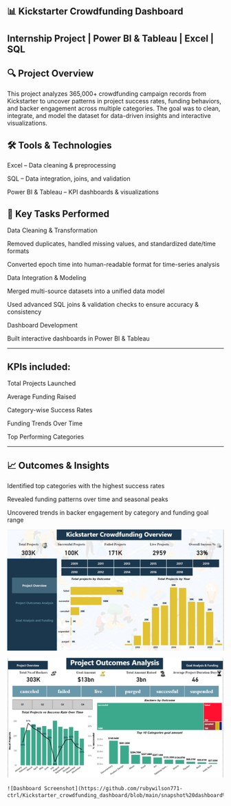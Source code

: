 **📊 Kickstarter Crowdfunding Dashboard**
----------------------------------------------------------------------------------------------------------------------------------------------------

**Internship Project | Power BI & Tableau | Excel | SQL**
----------------------------------------------------------------------------------------------------------------------------

**🔍 Project Overview**
----------------------------------------------------------------------------------------------------------------

This project analyzes 365,000+ crowdfunding campaign records from Kickstarter to uncover patterns in project success rates, funding behaviors, and backer engagement across multiple categories. The goal was to clean, integrate, and model the dataset for data-driven insights and interactive visualizations.

**🛠 Tools & Technologies**
-------------------------------------------------------------------------------------------------------------------------------

Excel – Data cleaning & preprocessing

SQL – Data integration, joins, and validation

Power BI & Tableau – KPI dashboards & visualizations

**📂 Key Tasks Performed**
----------------------------------------------------------------------------------------------------------------------------------------------------

Data Cleaning & Transformation

Removed duplicates, handled missing values, and standardized date/time formats

Converted epoch time into human-readable format for time-series analysis

Data Integration & Modeling

Merged multi-source datasets into a unified data model

Used advanced SQL joins & validation checks to ensure accuracy & consistency

Dashboard Development

Built interactive dashboards in Power BI & Tableau

----------------------------------------------------------------------------------------------------------------------------------------------------------

**KPIs included:**
--------------------------------------------------------------------------------------------------------------------------------------------------------

Total Projects Launched

Average Funding Raised

Category-wise Success Rates

Funding Trends Over Time

Top Performing Categories

-------------------------------------------------------------------------------------------------------------------------------------------

**📈 Outcomes & Insights**
-----------------------------------------------------------------------------------------------------------------------------------------------------------------

Identified top categories with the highest success rates

Revealed funding patterns over time and seasonal peaks

Uncovered trends in backer engagement by category and funding goal range

 ![Dashboard Screenshot](https://github.com/rubywilson771-ctrl/Kickstarter_crowdfunding_dashboard/blob/main/snapshot%20dashboard%201.png)


  ![Dashboard Screenshot]( https://github.com/rubywilson771-ctrl/Kickstarter_crowdfunding_dashboard/blob/main/snapshot%20dashboard%202.png)

    ![Dashboard Screenshot](https://github.com/rubywilson771-ctrl/Kickstarter_crowdfunding_dashboard/blob/main/snapshot%20dashboard%203.png)
